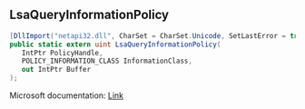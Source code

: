 ## LsaQueryInformationPolicy

```csharp
[DllImport("netapi32.dll", CharSet = CharSet.Unicode, SetLastError = true)]
public static extern uint LsaQueryInformationPolicy(
   IntPtr PolicyHandle,
   POLICY_INFORMATION_CLASS InformationClass,
   out IntPtr Buffer
);
```

Microsoft documentation: [Link](https://docs.microsoft.com/en-us/windows/win32/api/ntsecapi/nf-ntsecapi-lsaqueryinformationpolicy)
